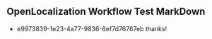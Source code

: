 ## OpenLocalization Workflow Test MarkDown
* e9973839-1e23-4a77-9836-8ef7d76767eb thanks!

<!--HONumber=Jul16_HO2-->


